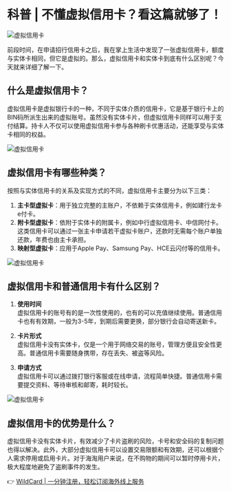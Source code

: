 # 科普 | 不懂虚拟信用卡？看这篇就够了！

![虚拟信用卡](https://bbtdd.com/img/80546364899043.webp)

前段时间，在申请招行信用卡之后，我在掌上生活中发现了一张虚拟信用卡，额度与实体卡相同，但它是虚拟的。那么，虚拟信用卡和实体卡到底有什么区别呢？今天就来详细了解一下。

## 什么是虚拟信用卡？

虚拟信用卡是虚拟银行卡的一种，不同于实体介质的信用卡，它是基于银行卡上的BIN码所派生出来的虚拟账号。虽然没有实体卡片，但虚拟信用卡同样可以用于支付结算。持卡人不仅可以使用虚拟信用卡参与各种刷卡优惠活动，还能享受与实体卡相同的权益。

![虚拟信用卡](https://bbtdd.com/img/34743733979809.webp)

## 虚拟信用卡有哪些种类？

按照与实体信用卡的关系及实现方式的不同，虚拟信用卡主要分为以下三类：

1. **主卡型虚拟卡**：用于独立完整的主账户，不依赖于实体信用卡，例如建行龙卡e付卡。
2. **附卡型虚拟卡**：依附于实体卡的附属卡，例如中行虚拟信用卡、中信网付卡。这类信用卡可以通过一张主卡申请若干虚拟卡账户，还款时无需每个账户单独还款，年费也由主卡承担。
3. **映射型虚拟卡**：应用于Apple Pay、Samsung Pay、HCE云闪付等的信用卡。

![虚拟信用卡](https://bbtdd.com/img/11583349705509.webp)

## 虚拟信用卡和普通信用卡有什么区别？

1. **使用时间**  
   虚拟信用卡的账号有的是一次性使用的，也有的可以充值继续使用。普通信用卡也有有效期，一般为3-5年，到期后需要更换，部分银行会自动寄送新卡。

2. **卡片形式**  
   虚拟信用卡没有实体卡，仅是一个用于网络交易的账号，管理方便且安全性更高。普通信用卡需要随身携带，存在丢失、被盗等风险。

3. **申请方式**  
   虚拟信用卡可以通过拨打银行客服或在线申请，流程简单快捷。普通信用卡需要提交资料、等待审核和邮寄，耗时较长。

![虚拟信用卡](https://bbtdd.com/img/14678918.webp)

## 虚拟信用卡的优势是什么？

虚拟信用卡没有实体卡片，有效减少了卡片盗刷的风险，卡号和安全码的复制问题也得以解决。此外，大部分虚拟信用卡可以设置交易限额和有效期，还可以根据个人需求停用或启用卡片。对于海淘用户来说，在不购物的期间可以暂时停用卡片，极大程度地避免了盗刷事件的发生。

👉 [WildCard | 一分钟注册，轻松订阅海外线上服务](https://bbtdd.com/WildCard)